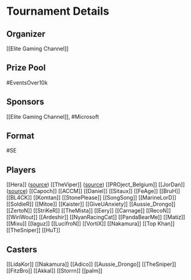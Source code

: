 # Tournament Details
## Organizer
[[Elite Gaming Channel]]

## Prize Pool
#EventsOver10k

## Sponsors
[[Elite Gaming Channel]], #Microsoft

## Format
#SE

## Players
[[Hera]] ([source](https://clips.twitch.tv/MoldyTemperedSharkHeyGuys-fgAXalzycj9chLJ2))
[[TheViper]] ([source](https://clips.twitch.tv/BashfulFunnyOctopusGingerPower-F-mfK72vuAntW9bz))
[[PROject_Belgium]]
[[JorDan]] ([source](https://clips.twitch.tv/FragileClearMelonSaltBae-ja5kgS5v6IB-dPxs))
[[Capoch]]
[[ACCM]]
[[Daniel]]
[[Sitaux]]
[[FeAge]]
[[BruH]]
[[BL4CK]]
[[Komtan]]
[[StonePlease]]
[[SongSong]]
[[MarineLorD]]
[[SoldieR]]
[[Mitoe]]
[[Kaister]]
[[GiveUAnxiety]]
[[Aussie_Drongo]]
[[ZertoN]]
[[StriKeR]]
[[TheMista]]
[[Eery]]
[[Carnage]]
[[RecoN]]
[[WiriWout]]
[[Ardeshir]]
[[NyanRacingCat]]
[[PandaBearMe]]
[[Matiz]]
[[Mixu]]
[[Iaguz]]
[[LucifroN]]
[[VortiX]]
[[Nakamura]]
[[Top Khan]]
[[TheSniper]]
[[HuT]]

## Casters
[[LidaKor]]
[[Nakamura]]
[[Adico]]
[[Aussie_Drongo]]
[[TheSniper]]
[[FitzBro]]
[[Akkal]]
[[Storrn]]
[[palm]]